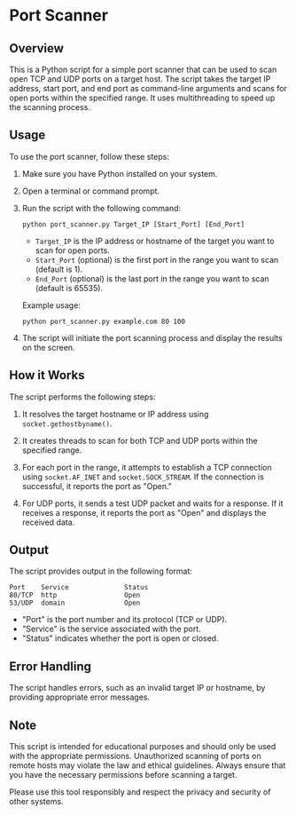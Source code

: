 # Port Scanner

## Overview

This is a Python script for a simple port scanner that can be used to scan open TCP and UDP ports on a target host. The script takes the target IP address, start port, and end port as command-line arguments and scans for open ports within the specified range. It uses multithreading to speed up the scanning process.

## Usage

To use the port scanner, follow these steps:

1. Make sure you have Python installed on your system.

2. Open a terminal or command prompt.

3. Run the script with the following command:

   ```
   python port_scanner.py Target_IP [Start_Port] [End_Port]
   ```

   - `Target_IP` is the IP address or hostname of the target you want to scan for open ports.
   - `Start_Port` (optional) is the first port in the range you want to scan (default is 1).
   - `End_Port` (optional) is the last port in the range you want to scan (default is 65535).

   Example usage:
   
   ```
   python port_scanner.py example.com 80 100
   ```

4. The script will initiate the port scanning process and display the results on the screen.

## How it Works

The script performs the following steps:

1. It resolves the target hostname or IP address using `socket.gethostbyname()`.

2. It creates threads to scan for both TCP and UDP ports within the specified range.

3. For each port in the range, it attempts to establish a TCP connection using `socket.AF_INET` and `socket.SOCK_STREAM`. If the connection is successful, it reports the port as "Open."

4. For UDP ports, it sends a test UDP packet and waits for a response. If it receives a response, it reports the port as "Open" and displays the received data.

## Output

The script provides output in the following format:

```
Port    Service              Status    
80/TCP  http                 Open
53/UDP  domain               Open
```

- "Port" is the port number and its protocol (TCP or UDP).
- "Service" is the service associated with the port.
- "Status" indicates whether the port is open or closed.

## Error Handling

The script handles errors, such as an invalid target IP or hostname, by providing appropriate error messages.

## Note

This script is intended for educational purposes and should only be used with the appropriate permissions. Unauthorized scanning of ports on remote hosts may violate the law and ethical guidelines. Always ensure that you have the necessary permissions before scanning a target.

Please use this tool responsibly and respect the privacy and security of other systems.
